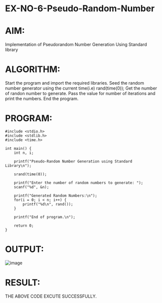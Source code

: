 # EX-NO-6-Pseudo-Random-Number

# AIM: 
Implementation of Pseudorandom Number Generation Using Standard library

# ALGORITHM:
Start the program and import the required libraries.
Seed the random number generator using the current time(i.e) rand(time(0));
Get the number of randon number to generate.
Pass the value for number of iterations and print the numbers.
End the program.

# PROGRAM:
```
#include <stdio.h>
#include <stdlib.h>
#include <time.h>

int main() {
    int n, i;

    printf("Pseudo-Random Number Generation using Standard Library\n");

    srand(time(0));

    printf("Enter the number of random numbers to generate: ");
    scanf("%d", &n);

    printf("Generated Random Numbers:\n");
    for(i = 0; i < n; i++) {
        printf("%d\n", rand());
    }

    printf("End of program.\n");

    return 0;
}
```
# OUTPUT:
![image](https://github.com/user-attachments/assets/03a9b5ef-9ead-437b-b35b-96d5d2674e43)


# RESULT:
  THE ABOVE CODE EXCUTE SUCCESSFULLY.
